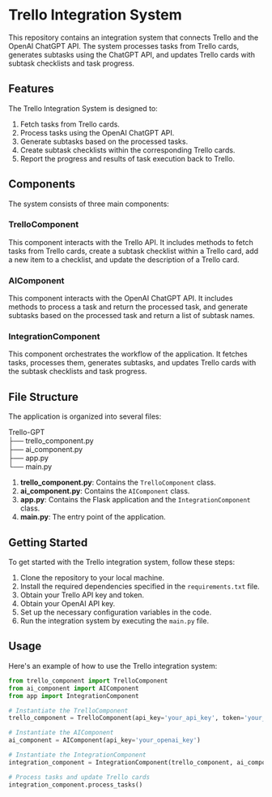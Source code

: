 # Trello Integration System

This repository contains an integration system that connects Trello and the OpenAI ChatGPT API. The system processes tasks from Trello cards, generates subtasks using the ChatGPT API, and updates Trello cards with subtask checklists and task progress.

## Features

The Trello Integration System is designed to:

1. Fetch tasks from Trello cards.
2. Process tasks using the OpenAI ChatGPT API.
3. Generate subtasks based on the processed tasks.
4. Create subtask checklists within the corresponding Trello cards.
5. Report the progress and results of task execution back to Trello.

## Components

The system consists of three main components:

### TrelloComponent

This component interacts with the Trello API. It includes methods to fetch tasks from Trello cards, create a subtask checklist within a Trello card, add a new item to a checklist, and update the description of a Trello card.

### AIComponent

This component interacts with the OpenAI ChatGPT API. It includes methods to process a task and return the processed task, and generate subtasks based on the processed task and return a list of subtask names.

### IntegrationComponent

This component orchestrates the workflow of the application. It fetches tasks, processes them, generates subtasks, and updates Trello cards with the subtask checklists and task progress.

## File Structure

The application is organized into several files:

Trello-GPT   
├── trello_component.py  
├── ai_component.py  
├── app.py  
└── main.py  

1. **trello_component.py**: Contains the `TrelloComponent` class.
2. **ai_component.py**: Contains the `AIComponent` class.
3. **app.py**: Contains the Flask application and the `IntegrationComponent` class.
4. **main.py**: The entry point of the application.

## Getting Started

To get started with the Trello integration system, follow these steps:

1. Clone the repository to your local machine.
2. Install the required dependencies specified in the `requirements.txt` file.
3. Obtain your Trello API key and token.
4. Obtain your OpenAI API key.
5. Set up the necessary configuration variables in the code.
6. Run the integration system by executing the `main.py` file.

## Usage

Here's an example of how to use the Trello integration system:

```python
from trello_component import TrelloComponent
from ai_component import AIComponent
from app import IntegrationComponent

# Instantiate the TrelloComponent
trello_component = TrelloComponent(api_key='your_api_key', token='your_token', board_id='your_board_id')

# Instantiate the AIComponent
ai_component = AIComponent(api_key='your_openai_key')

# Instantiate the IntegrationComponent
integration_component = IntegrationComponent(trello_component, ai_component)

# Process tasks and update Trello cards
integration_component.process_tasks()
